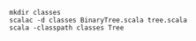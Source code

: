     mkdir classes
    scalac -d classes BinaryTree.scala tree.scala
    scala -classpath classes Tree
